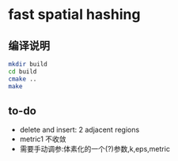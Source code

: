 # fast spatial hashing

## 编译说明

```bash
mkdir build
cd build
cmake ..
make
```

## to-do
+ delete and insert: 2 adjacent regions
+ metric1 不收敛
+ 需要手动调参:体素化的一个(?)参数,k,eps,metric
